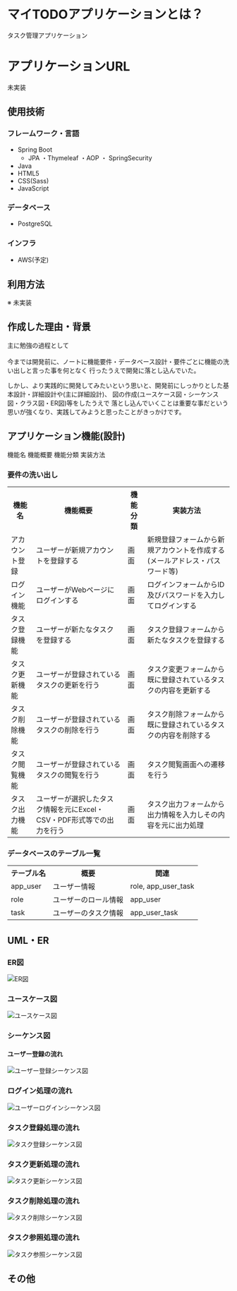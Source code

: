 # マイTODOアプリケーションとは？
タスク管理アプリケーション

# アプリケーションURL
未実装

## 使用技術
### フレームワーク・言語
* Spring Boot
  * JPA ・Thymeleaf ・AOP ・ SpringSecurity
* Java
* HTML5
* CSS(Sass)
* JavaScript

### データベース
* PostgreSQL

### インフラ
* AWS(予定)

## 利用方法
※ 未実装

## 作成した理由・背景
主に勉強の過程として
<br><br>
今までは開発前に、ノートに機能要件・データベース設計・要件ごとに機能の洗い出しと言った事を何となく
行ったうえで開発に落とし込んでいた。

しかし、より実践的に開発してみたいという思いと、開発前にしっかりとした基本設計・詳細設計や(主に詳細設計)、
図の作成(ユースケース図・シーケンス図・クラス図・ER図)等をしたうえで
落とし込んでいくことは重要な事だという思いが強くなり、実践してみようと思ったことがきっかけです。

## アプリケーション機能(設計)

機能名 機能概要 機能分類 実装方法

### 要件の洗い出し
<table>
  <tr>
    <th>機能名</th>
    <th>機能概要</th>
    <th>機能分類</th>
    <th>実装方法</th>
  </tr>
  <tr>
    <td>アカウント登録</td>
    <td>ユーザーが新規アカウントを登録する</td>
    <td>画面</td>
    <td>新規登録フォームから新規アカウントを作成する(メールアドレス・パスワード等)</td>
  </tr>
  <tr>
    <td>ログイン機能</td>
    <td>ユーザーがWebページにログインする</td>
    <td>画面</td>
    <td>ログインフォームからID及びパスワードを入力してログインする</td>
  </tr>
  <tr>
    <td>タスク登録機能</td>
    <td>ユーザーが新たなタスクを登録する</td>
    <td>画面</td>
    <td>タスク登録フォームから新たなタスクを登録する</td>
  </tr>
  <tr>
    <td>タスク更新機能</td>
    <td>ユーザーが登録されているタスクの更新を行う</td>
    <td>画面</td>
    <td>タスク変更フォームから既に登録されているタスクの内容を更新する</td>
  </tr>
  <tr>
    <td>タスク削除機能</td>
    <td>ユーザーが登録されているタスクの削除を行う</td>
    <td>画面</td>
    <td>タスク削除フォームから既に登録されているタスクの内容を削除する</td>
  </tr>
  <tr>
    <td>タスク閲覧機能</td>
    <td>ユーザーが登録されているタスクの閲覧を行う</td>
    <td>画面</td>
    <td>タスク閲覧画面への遷移を行う</td>
  </tr>
  <tr>
    <td>タスク出力機能</td>
    <td>ユーザーが選択したタスク情報を元にExcel・CSV・PDF形式等での出力を行う</td>
    <td>画面</td>
    <td>タスク出力フォームから出力情報を入力しその内容を元に出力処理</td>
  </tr>
</table>

### データベースのテーブル一覧

<table>
  <tr>
    <th>テーブル名</th>
    <th>概要</th>
    <th>関連</th>
  </tr>
  <tr>
    <td>app_user</td>
    <td>ユーザー情報</td>
    <td>role, app_user_task</td>
  </tr>
  <tr>
    <td>role</td>
    <td>ユーザーのロール情報</td>
    <td>app_user</td>
  </tr>
  
  <tr>
    <td>task</td>
    <td>ユーザーのタスク情報</td>
    <td>app_user_task</td>
  </tr>
</table>

## UML・ER

### ER図
![ER図](plantuml/db_er.png)

### ユースケース図
![ユースケース図](plantuml/uc.png)

### シーケンス図

#### ユーザー登録の流れ
![ユーザー登録シーケンス図](plantuml/signup_se.png)

### ログイン処理の流れ
![ユーザーログインシーケンス図](plantuml/login_se.png)

### タスク登録処理の流れ
![タスク登録シーケンス図](plantuml/task_register_se.png)

### タスク更新処理の流れ
![タスク更新シーケンス図](plantuml/task_update_se.png)

### タスク削除処理の流れ
![タスク削除シーケンス図](plantuml/task_delete_se.png)

### タスク参照処理の流れ
![タスク参照シーケンス図](plantuml/task_select_se.png)


## その他